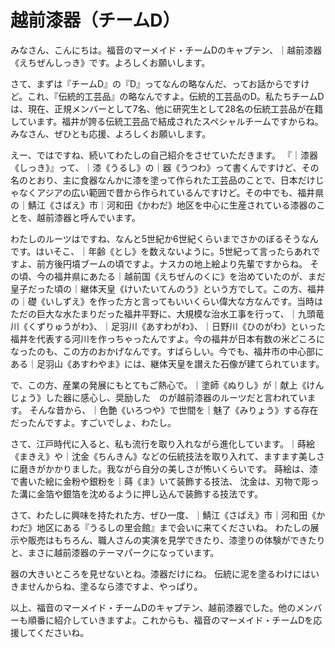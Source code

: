 # 越前漆器（チームD）

みなさん、こんにちは。福音のマーメイド・チームDのキャプテン、｜越前漆器《えちぜんしっき》です。よろしくお願いします。

さて、まずは『チームD』の『D』ってなんの略なんだ、ってお話からですけど。これ、『伝統的工芸品』の略なんですよ。伝統的工芸品のD。私たちチームDは、現在、正規メンバーとして7名、他に研究生として28名の伝統工芸品が在籍しています。福井が誇る伝統工芸品で結成されたスペシャルチームですからね。みなさん、ぜひとも応援、よろしくお願いします。

えー、ではですね、続いてわたしの自己紹介をさせていただきます。
『｜漆器《しっき》』って、｜漆《うるし》の｜器《うつわ》って書くんですけど、その名のとおり、主に食器なんかに漆を塗って作られた工芸品のことで、日本だけじゃなくアジアの広い範囲で昔から作られているんですけど。その中でも、福井県の｜鯖江《さばえ》市｜河和田《かわだ》地区を中心に生産されている漆器のことを、越前漆器と呼んでいます。

わたしのルーツはですね、なんと5世紀か6世紀くらいまでさかのぼるそうなんです。はいそこ、｜年齢《とし》を数えないように。5世紀って言ったらあれですよ、前方後円墳ブームの頃ですよ。ナスカの地上絵より先輩ですからね。
その頃、今の福井県にあたる｜越前国《えちぜんのくに》を治めていたのが、まだ皇子だった頃の｜継体天皇《けいたいてんのう》という方でして。この方、福井の｜礎《いしずえ》を作った方と言ってもいいくらい偉大な方なんです。当時はただの巨大な水たまりだった福井平野に、大規模な治水工事を行って、｜九頭竜川《くずりゅうがわ》、｜足羽川《あすわがわ》、｜日野川《ひのがわ》といった福井を代表する河川を作っちゃったんですよ。今の福井が日本有数の米どころになったのも、この方のおかげなんです。すばらしい。今でも、福井市の中心部にある｜足羽山《あすわやま》には、継体天皇を讃えた石像が建てられています。

で、この方、産業の発展にもとてもご熱心で。｜塗師《ぬりし》が｜献上《けんじょう》した器に感心し、奨励した　のが越前漆器のルーツだと言われています。
そんな昔から、｜色艶《いろつや》で世間を｜魅了《みりょう》する存在だったんですよ。すごいでしょ、わたし。

さて、江戸時代に入ると、私も流行を取り入れながら進化しています。｜蒔絵《まきえ》や｜沈金《ちんきん》などの伝統技法を取り入れて、ますます美しさに磨きがかかりました。我ながら自分の美しさが怖いくらいです。
蒔絵は、漆で書いた絵に金粉や銀粉を｜蒔《ま》いて装飾する技法、
沈金は、刃物で彫った溝に金箔や銀箔を沈めるように押し込んで装飾する技法です。


さて、わたしに興味を持たれた方、ぜひ一度、｜鯖江《さばえ》市｜河和田《かわだ》地区にある『うるしの里会館』まで会いに来てくださいね。
わたしの展示や販売はもちろん、職人さんの実演を見学できたり、漆塗りの体験ができたりと、まさに越前漆器のテーマパークになっています。



器の大きいところを見せないとね。漆器だけにね。
伝統に泥を塗るわけにはいきませんからね、塗るなら漆ですよ、やっぱり。

以上、福音のマーメイド・チームDのキャプテン、越前漆器でした。他のメンバーも順番に紹介していきますよ。これからも、福音のマーメイド・チームDを応援してくださいね。
<!--stackedit_data:
eyJoaXN0b3J5IjpbMTIzMTkzNzM1NCwtOTk3MzM3MDQxLC0xMT
I4NDA4NjI0LDQxOTMyNDYwMCwtMTAxMDI3MDQzNSwxMDUzMDIw
NTQ0LDIxMzIyNTY5NzUsLTEwMTc0ODA0MzYsMjAyMzUzNDUxMC
wtMTYxMTA5ODIxNSwtMjc5MTkyNTEyLDIxMTI5Mjc2OTcsLTIx
MDM0NzkwOTEsNzYyOTU5MDAzLDE1NTUxNzE3MzEsNjk3MDQzNT
A1LDE2MzMzOTY3MjksLTQxNzI0NzU2NCwtNzQ1MDMyNjQ3LC0x
OTkxMjg0OTQwXX0=
-->